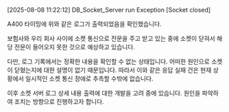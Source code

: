 [2025-08-08 11:22:12] DB_Socket_Server run Exception [Socket closed] 

A400 타이밍에 위와 같은 로그가 출력되었음을 확인했습니다.

보험사와 우리 회사 사이에 소켓 통신으로 전문을 주고 받고 있는 중에 소켓이 닫혀서 해당 전문이 들어오지 못한 것으로 예상하고 있습니다.

다만, 로그 기록에서는 정확한 내용을 확인할 수 없는 상태입니다. 어떠한 원인으로 소켓이 닫혔는지에 대한 설명이 없기 때문입니다. 따라서 이와 같은 응답 실패 건은 현재 상황에서 일시적인 소켓 통신 장애로 추측할 수밖에 없습니다.

이후 소켓 서버 로그 상세 내용 출력에 대한 개발을 고려 중에 있습니다. 원인을 파악하여 조치는 방향으로 진행하고자 합니다.
